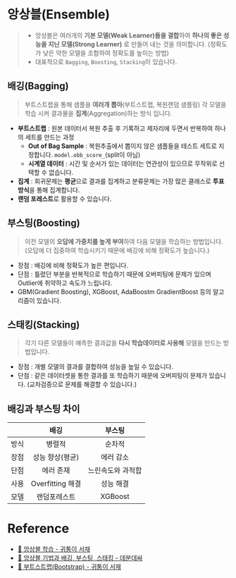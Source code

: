 # 앙상블(Ensemble)
> - 앙상블은 여러개의 **기본 모델(Weak Learner)들을 결합**하여 **하나의 좋은 성능을 지닌 모델(Strong Learner)** 로 만들어 내는 것을 의미합니다. (정확도가 낮은 약한 모델을 조합하여 정확도를 높이는 방법)
> - 대표적으로 `Bagging`, `Boosting`, `Stacking`이 있습니다. 

## 배깅(Bagging)
> 부트스트랩을 통해 샘플을 **여러개 뽑아**(부트스트랩, 복원랜덤 샘플링) 각 모델을 학습 시켜 결과물을 **집계**(Aggregation)하는 방식 입니다.

- **부트스트랩** : 원본 데이터서 복원 추출 후 기록하고 제자리에 두면서 반복하여 하나의 세트를 만드는 과정
  - **Out of Bag Sample** : 복원추출에서 뽑이지 않은 샘플들을 테스트 세트로 지정합니다. `model.obb_score_`(split이 아님)
  - **시계열 데이터** : 시간 및 순서가 있는 데이터는 연관성이 있으므로 무작위로 선택할 수 없습니다.
- **집계** : 회귀문제는 **평균**으로 결과를 집계하고 분류문제는 가장 많은 클래스로 **투표 방식**을 통해 집계합니다.
-  **랜덤 포레스트**로 활용할 수 있습니다.

## 부스팅(Boosting)
> 이전 모델의 **오답에 가중치를 높게 부여**하여 다음 모델을 학습하는 방법입니다. (오답에 더 집중하여 학습시키기 때문에 배깅에 비해 정확도가 높습니다.)

- 장점 : 배깅에 비해 정확도가 높은 편입니다.
- 단점 : 틀렸던 부분을 반복적으로 학습하기 때문에 오버피팅에 문제가 있으며 Outlier에 취약하고 속도가 느립니다.
- GBM(Gradient Boosting), XGBoost, AdaBoostm GradientBoost 등의 알고리즘이 있습니다.


## 스태킹(Stacking)
> 각기 다른 모델들이 예측한 결과값을 **다시 학습데이터로 사용해** 모델을 만드는 방법입니다.

- 장점 : 개별 모델의 결과를 결합하여 성능을 높일 수 있습니다.
- 단점 :  같은 데이터셋을 통한 결과를 또 학습하기 때문에 오버피팅이 문제가 있습니다. (교차검증으로 문제를 해결할 수 있습니다.)


## 배깅과 부스팅 차이

||배깅|부스팅|
|:---:|:---:|:---:|
|방식|병렬적|순차적|
|장점|성능 향상(평균)|에러 감소|
|단점|에러 존재|느린속도와 과적합|
|사용|Overfitting 해결|성능 해결|
|모델|랜덤포레스트|XGBoost|


# Reference
- [🔗 앙상블 학습 - 귀퉁이 서재](https://bkshin.tistory.com/entry/머신러닝-11-앙상블-학습-Ensemble-Learning-배깅Bagging과-부스팅Boosting)
- [🔗 앙상블 기법과 배깅, 부스팅, 스태킹 - 데분데싸](https://data-analysis-science.tistory.com/61)
- [🔗 부트스트랩(Bootstrap) - 귀퉁이 서재](https://bkshin.tistory.com/entry/DATA-12?category=1042793)